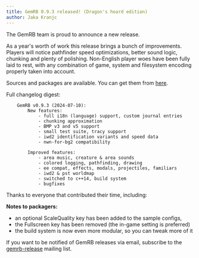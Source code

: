 ```yaml
---
title: GemRB 0.9.3 released! (Dragon's hoard edition)
author: Jaka Kranjc
---
```


The GemRB team is proud to announce a new release.

As a year's worth of work this release brings a bunch of improvements. Players will notice
pathfinder speed optimizations, better sound logic, chunking and plenty of polishing.
Non-English player woes have been fully laid to rest, with any combination of game, system
and filesystem encoding properly taken into account.

Sources and packages are available. You can get them from [here](https://gemrb.org/Install).

Full changelog digest:

		GemRB v0.9.3 (2024-07-10):
			New features:
				- full i18n (language) support, custom journal entries
				- chunking approximation
				- BMP v3 and v5 support
				- small test suite, tracy support
				- iwd2 identification variants and speed data
				- nwn-for-bg2 compatibility

			Improved features:
				- area music, creature & area sounds
				- colored logging, pathfinding, drawing
				- ee compat, effects, modals, projectiles, familiars
				- iwd2 & pst worldmap
				- switched to c++14, build system
				- bugfixes

Thanks to everyone that contributed their time, including:


**Notes to packagers:**
- an optional ScaleQuality key has been added to the sample configs,
- the Fullscreen key has been removed (the in-game setting is preferred)
- the build system is now even more modular, so you can tweak more of it

If you want to be notified of GemRB releases via email, subscribe to the
[gemrb-release](https://sourceforge.net/projects/gemrb/lists/gemrb-release)
mailing list.
